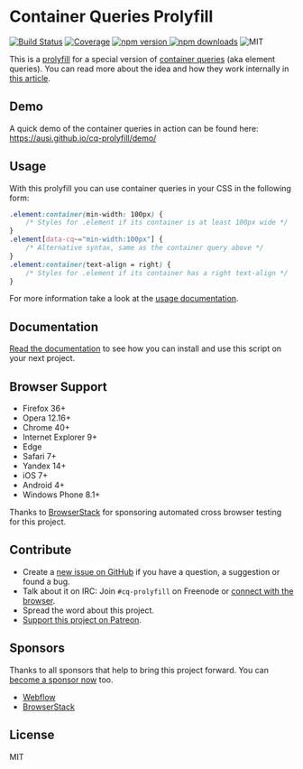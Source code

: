 # Container Queries Prolyfill

[![Build Status](https://img.shields.io/travis/ausi/cq-prolyfill/master.svg?style=flat-square)](https://travis-ci.org/ausi/cq-prolyfill/branches) [![Coverage](https://img.shields.io/coveralls/ausi/cq-prolyfill/master.svg?style=flat-square)](https://coveralls.io/github/ausi/cq-prolyfill?branch=master) [![npm version](https://img.shields.io/npm/v/cq-prolyfill.svg?style=flat-square) ![npm downloads](https://img.shields.io/npm/dt/cq-prolyfill.svg?style=flat-square)](https://www.npmjs.com/package/cq-prolyfill) ![MIT](https://img.shields.io/npm/l/cq-prolyfill.svg?style=flat-square)

This is a [prolyfill](https://au.si/what-is-a-prolyfill) for a special version of [container queries](https://github.com/ResponsiveImagesCG/container-queries) (aka element queries). You can read more about the idea and how they work internally in [this article](https://au.si/css-container-element-queries).

## Demo

A quick demo of the container queries in action can be found here:
<https://ausi.github.io/cq-prolyfill/demo/>

## Usage

With this prolyfill you can use container queries in your CSS in the following form:

```css
.element:container(min-width: 100px) {
	/* Styles for .element if its container is at least 100px wide */
}
.element[data-cq~="min-width:100px"] {
	/* Alternative syntax, same as the container query above */
}
.element:container(text-align = right) {
	/* Styles for .element if its container has a right text-align */
}
```

For more information take a look at the [usage documentation](docs/usage.md).

## Documentation

[Read the documentation](docs/index.md) to see how you can install and use this script on your next project.

## Browser Support

* Firefox 36+
* Opera 12.16+
* Chrome 40+
* Internet Explorer 9+
* Edge
* Safari 7+
* Yandex 14+
* iOS 7+
* Android 4+
* Windows Phone 8.1+

Thanks to [BrowserStack](https://www.browserstack.com/automate) for sponsoring automated cross browser testing for this project.

## Contribute

* Create a [new issue on GitHub](https://github.com/ausi/cq-prolyfill/issues/new) if you have a question, a suggestion or found a bug.
* Talk about it on IRC: Join `#cq-prolyfill` on Freenode or [connect with the browser](https://webchat.freenode.net?randomnick=1&channels=%23cq-prolyfill&prompt=1).
* Spread the word about this project.
* [Support this project on Patreon](https://www.patreon.com/ausi).

## Sponsors

Thanks to all sponsors that help to bring this project forward. You can [become a sponsor now](https://www.patreon.com/ausi) too.

* [Webflow](https://webflow.com/)
* [BrowserStack](https://www.browserstack.com/)

## License

MIT
